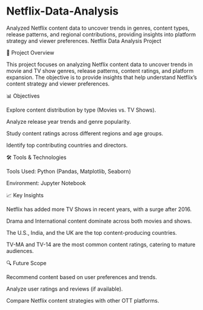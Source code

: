# Netflix-Data-Analysis
Analyzed Netflix content data to uncover trends in genres, content types, release patterns, and regional contributions, providing insights into platform strategy and viewer preferences.
Netflix Data Analysis Project

📌 Project Overview

This project focuses on analyzing Netflix content data to uncover trends in movie and TV show genres, release patterns, content ratings, and platform expansion. The objective is to provide insights that help understand Netflix’s content strategy and viewer preferences.

📊 Objectives

Explore content distribution by type (Movies vs. TV Shows).

Analyze release year trends and genre popularity.

Study content ratings across different regions and age groups.

Identify top contributing countries and directors.

🛠 Tools & Technologies

Tools Used: Python (Pandas, Matplotlib, Seaborn) 


Environment: Jupyter Notebook 

📈 Key Insights

Netflix has added more TV Shows in recent years, with a surge after 2016.

Drama and International content dominate across both movies and shows.

The U.S., India, and the UK are the top content-producing countries.

TV-MA and TV-14 are the most common content ratings, catering to mature audiences.



🔍 Future Scope

Recommend content based on user preferences and trends.

Analyze user ratings and reviews (if available).

Compare Netflix content strategies with other OTT platforms.
